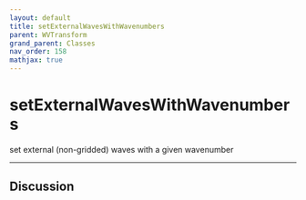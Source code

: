 ```yaml
---
layout: default
title: setExternalWavesWithWavenumbers
parent: WVTransform
grand_parent: Classes
nav_order: 158
mathjax: true
---
```


#  setExternalWavesWithWavenumbers

set external (non-gridded) waves with a given wavenumber


---

## Discussion

  
